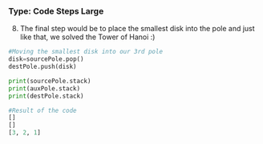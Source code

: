 ### Type: Code Steps Large ###

8. The final step would be to place the smallest disk into the pole and just like that, we solved the Tower of Hanoi :)

```python
#Moving the smallest disk into our 3rd pole
disk=sourcePole.pop()
destPole.push(disk)

print(sourcePole.stack)
print(auxPole.stack)
print(destPole.stack)

#Result of the code
[]
[]
[3, 2, 1]
```
